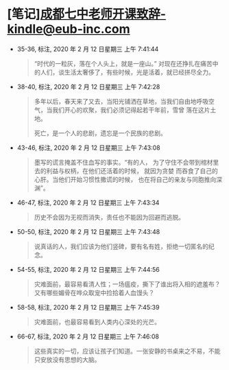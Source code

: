 # [笔记]成都七中老师开课致辞-kindle@eub-inc.com


-   35-36, 标注, 2020 年 2 月 12 日星期三 上午 7:41:44

    > “时代的一粒灰，落在个人头上，就是一座山。”
    > 对现在还挣扎在痛苦中的人们，谈生活太奢侈了，有些时候，光是活着，就已经拼尽全力。

-   38-40, 标注, 2020 年 2 月 12 日星期三 上午 7:42:28

    > 多年以后，春天来了又去，当阳光铺洒在草地，当我们自由地呼吸空气，当我们开心的欢聚，我们必须记得起若干年前，雪曾
    > 落在这片土地。
    >
    > 死亡，是一个人的悲剧，遗忘是一个民族的悲剧。

-   43-46, 标注, 2020 年 2 月 12 日星期三 上午 7:43:08

    > 墨写的谎言掩盖不住血写的事实。“有的人， 为了守住不会带到棺材里去的利益与权柄，在他们还活着的时候， 就因为贪婪
    > 而吞食了自己的心肝。当他们开始习惯性撒谎的时候， 也在将自己的亲友与同胞推向深渊”。

-   46-47, 标注, 2020 年 2 月 12 日星期三 上午 7:43:34

    > 历史不会因为无视而消失，责任也不能因为回避而逃脱。

-   50-50, 标注, 2020 年 2 月 12 日星期三 上午 7:43:48

    > 说真话的人，我们应该为他们竖碑，要有名有姓，拒绝一切匿名的纪念。

-   54-55, 标注, 2020 年 2 月 12 日星期三 上午 7:44:56

    > 灾难面前，最容易看清人性；一场瘟疫，撕下了谁出将入相的遮羞布？又有哪些媚骨在哗众取宠中捡拾着人血馒头？

-   58-58, 标注, 2020 年 2 月 12 日星期三 上午 7:45:39

    > 灾难面前，也最容易看到人类内心深处的光芒。

-   66-67, 标注, 2020 年 2 月 12 日星期三 上午 7:46:08

    > 这些真实的一切，应该让孩子们知道。一张安静的书桌来之不易，不能只安放没有思想的大脑。

